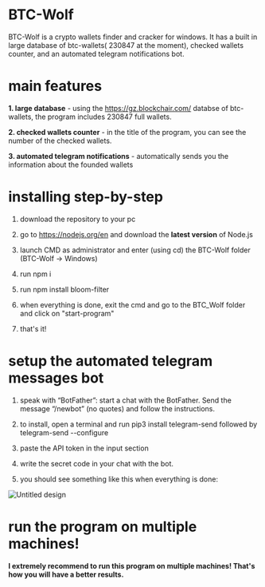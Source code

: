 # BTC-Wolf
BTC-Wolf is a crypto wallets finder and cracker for windows. It has a built in large database of btc-wallets( 230847 at the moment), checked wallets counter, and an automated telegram notifications bot.



# main features

<b>1. large database</b> - using the https://gz.blockchair.com/ databse of btc-wallets, the program includes 230847 full wallets.


<b>2. checked wallets counter</b> - in the title of the program, you can see the number of the checked wallets.


<b>3. automated telegram notifications</b> - automatically sends you the information about the founded wallets



# installing step-by-step

1. download the repository to your pc

2. go to https://nodejs.org/en and download the <b>latest version</b> of Node.js

3. launch CMD as administrator and enter (using cd) the BTC-Wolf folder (BTC-Wolf -> Windows)

4. run npm i

5. run npm install bloom-filter

6. when everything is done, exit the cmd and go to the BTC_Wolf folder and click on "start-program"

7. that's it!



# setup the automated telegram messages bot

1. speak with “BotFather”: 
start a chat with the BotFather. Send the message “/newbot” (no quotes) and follow the instructions.

2. to install, open a terminal and run pip3 install telegram-send followed by telegram-send --configure

3. paste the API token in the input section

4. write the secret code in your chat with the bot.

5. you should see something like this when everything is done:

![Untitled design](https://user-images.githubusercontent.com/65309980/227735550-d3e5b1d6-f932-45ba-9bed-4b940a94e6a8.png)



# run the program on multiple machines!

<b>I extremely recommend to run this program on multiple machines! That's how you will have a better results. </b>
